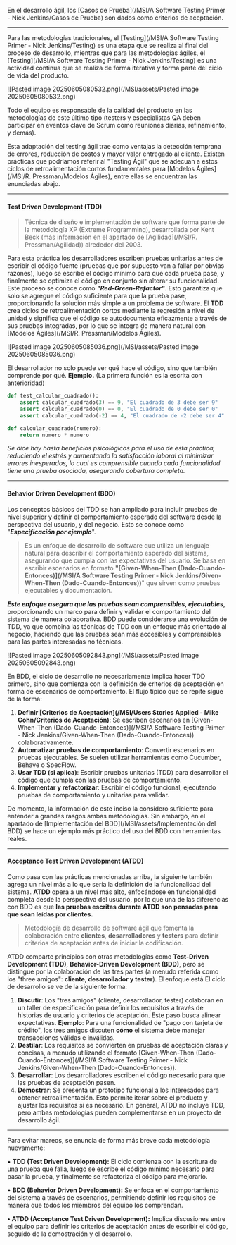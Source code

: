 En el desarrollo ágil, los [Casos de Prueba](/MSI/A Software Testing Primer - Nick Jenkins/Casos de Prueba) son dados como criterios de aceptación.
****
Para las metodologías tradicionales, el [Testing](/MSI/A Software Testing Primer - Nick Jenkins/Testing) es una etapa que se realiza al final del proceso de desarrollo, mientras que para las metodologías ágiles, el [Testing](/MSI/A Software Testing Primer - Nick Jenkins/Testing) es una actividad continua que se realiza de forma iterativa y forma parte del ciclo de vida del producto.

![Pasted image 20250605080532.png](/MSI/assets/Pasted image 20250605080532.png)

Todo el equipo es responsable de la calidad del producto en las metodologías de este último tipo (testers y especialistas QA deben participar en eventos clave de Scrum como reuniones diarias, refinamiento, y demás). 

Esta adaptación del testing ágil trae como ventajas la detección temprana de errores, reducción de costos y mayor valor entregado al cliente. Existen prácticas que podríamos referir al "Testing Ágil" que se adecuan a estos ciclos de retroalimentación cortos fundamentales para [Modelos Ágiles](/MSI/R. Pressman/Modelos Ágiles), entre ellas se encuentran las enunciadas abajo.
****
#### **Test Driven Development (TDD)**

> Técnica de diseño e implementación de software que forma parte de la metodología XP (Extreme Programming), desarrollada por Kent Beck (más información en el apartado de [Agilidad](/MSI/R. Pressman/Agilidad)) alrededor del 2003. 

Para esta práctica los desarrolladores escriben pruebas unitarias antes de escribir el código fuente (pruebas que por supuesto van a fallar por obvias razones), luego se escribe el código mínimo para que cada prueba pase, y finalmente se optimiza el código en conjunto sin alterar su funcionalidad. Este proceso se conoce como ***"Red-Green-Refactor"***.
Esto garantiza que solo se agregue el código suficiente para que la prueba pase, proporcionando la solución más simple a un problema de software.
El **TDD** crea ciclos de retroalimentación cortos mediante la regresión a nivel de unidad y significa que el código se autodocumenta eficazmente a través de sus pruebas integradas, por lo que se integra de manera natural con [Modelos Ágiles](/MSI/R. Pressman/Modelos Ágiles).

![Pasted image 20250605085036.png](/MSI/assets/Pasted image 20250605085036.png)

El desarrollador no solo puede ver qué hace el código, sino que también comprende por qué.
**Ejemplo.** (La primera función es la escrita con anterioridad)
```python
def test_calcular_cuadrado():
    assert calcular_cuadrado(3) == 9, "El cuadrado de 3 debe ser 9"
    assert calcular_cuadrado(0) == 0, "El cuadrado de 0 debe ser 0"
    assert calcular_cuadrado(-2) == 4, "El cuadrado de -2 debe ser 4"

def calcular_cuadrado(numero):
    return numero * numero
```

*Se dice hay hasta beneficios psicológicos para el uso de esta práctica, reduciendo el estrés y aumentando la satisfacción laboral al minimizar errores inesperados, lo cual es comprensible cuando cada funcionalidad tiene una prueba asociada, asegurando cobertura completa.*
****
#### **Behavior Driven Development (BDD)**
Los conceptos básicos del TDD se han ampliado para incluir pruebas de nivel superior y definir el comportamiento esperado del software desde la perspectiva del usuario, y del negocio. Esto se conoce como "***Especificación por ejemplo***".

> Es un enfoque de desarrollo de software que utiliza un lenguaje natural para describir el comportamiento esperado del sistema, asegurando que cumpla con las expectativas del usuario. Se basa en escribir escenarios en formato **"[Given-When-Then (Dado-Cuando-Entonces)](/MSI/A Software Testing Primer - Nick Jenkins/Given-When-Then (Dado-Cuando-Entonces))**" que sirven como pruebas ejecutables y documentación.

***Este enfoque asegura que las pruebas sean comprensibles, ejecutables***, proporcionando un marco para definir y validar el comportamiento del sistema de manera colaborativa.
BDD puede considerarse una evolución de TDD, ya que combina las técnicas de TDD con un enfoque más orientado al negocio, haciendo que las pruebas sean más accesibles y comprensibles para las partes interesadas no técnicas.

![Pasted image 20250605092843.png](/MSI/assets/Pasted image 20250605092843.png)

En BDD, el ciclo de desarrollo no necesariamente implica hacer TDD primero, sino que comienza con la definición de criterios de aceptación en forma de escenarios de comportamiento. El flujo típico que se repite sigue de la forma:

1. **Definir [Criterios de Aceptación](/MSI/Users Stories Applied - Mike Cohn/Criterios de Aceptación)**: Se escriben escenarios en [Given-When-Then (Dado-Cuando-Entonces)](/MSI/A Software Testing Primer - Nick Jenkins/Given-When-Then (Dado-Cuando-Entonces)) colaborativamente.
2. **Automatizar pruebas de comportamiento**: Convertir escenarios en pruebas ejecutables. Se suelen utilizar herramientas como Cucumber, Behave o SpecFlow.
3. **Usar TDD (si aplica)**: Escribir pruebas unitarias (TDD) para desarrollar el código que cumpla con las pruebas de comportamiento.
4. **Implementar y refactorizar**: Escribir el código funcional, ejecutando pruebas de comportamiento y unitarias para validar.

De momento, la información de este inciso la considero suficiente para entender a grandes rasgos ambas metodologías. Sin embargo, en el apartado de [Implementación del BDD](/MSI/assets/Implementación del BDD) se hace un ejemplo más práctico del uso del BDD con herramientas reales.
****
#### **Acceptance Test Driven Development (ATDD)**
Como pasa con las prácticas mencionadas arriba, la siguiente también agrega un nivel más a lo que sería la definición de la funcionalidad del sistema. **ATDD** opera a un nivel más alto, enfocándose en funcionalidad completa desde la perspectiva del usuario, por lo que una de las diferencias con BDD es que **las pruebas escritas durante ATDD son pensadas para que sean leídas por clientes.**

> Metodología de desarrollo de software ágil que fomenta la colaboración entre **clientes**, **desarrolladores** y **testers** para definir criterios de aceptación antes de iniciar la codificación.

ATDD comparte principios con otras metodologías como **Test-Driven Development (TDD)**, **Behavior-Driven Development (BDD)**, pero se distingue por la colaboración de las tres partes (a menudo referida como los "three amigos": **cliente, desarrollador y tester**). El enfoque está 
El ciclo de desarrollo se ve de la siguiente forma:

1. **Discutir**: Los "tres amigos" (cliente, desarrollador, tester) colaboran en un taller de especificación para definir los requisitos a través de historias de usuario y criterios de aceptación. Este paso busca alinear expectativas. **Ejemplo**: Para una funcionalidad de "pago con tarjeta de crédito", los tres amigos discuten **cómo** el sistema debe manejar transacciones válidas e inválidas.
2. **Destilar**: Los requisitos se convierten en pruebas de aceptación claras y concisas, a menudo utilizando el formato [Given-When-Then (Dado-Cuando-Entonces)](/MSI/A Software Testing Primer - Nick Jenkins/Given-When-Then (Dado-Cuando-Entonces)).
3. **Desarrollar**: Los desarrolladores escriben el código necesario para que las pruebas de aceptación pasen.
4. **Demostrar**: Se presenta un prototipo funcional a los interesados para obtener retroalimentación. Esto permite iterar sobre el producto y ajustar los requisitos si es necesario.
En general, ATDD no incluye TDD, pero ambas metodologías pueden complementarse en un proyecto de desarrollo ágil.
****
Para evitar mareos, se enuncia de forma más breve cada metodología nuevamente:

• **TDD (Test Driven Development):** El ciclo comienza con la escritura de una prueba que falla, luego se escribe el código mínimo necesario para pasar la prueba, y finalmente se refactoriza el código para mejorarlo.

• **BDD (Behavior Driven Development):** Se enfoca en el comportamiento del sistema a través de escenarios, permitiendo definir los requisitos de manera que todos los miembros del equipo los comprendan. 

**• ATDD (Acceptance Test Driven Development):** Implica discusiones entre el equipo para definir los criterios de aceptación antes de escribir el código, seguido de la demostración y el desarrollo.